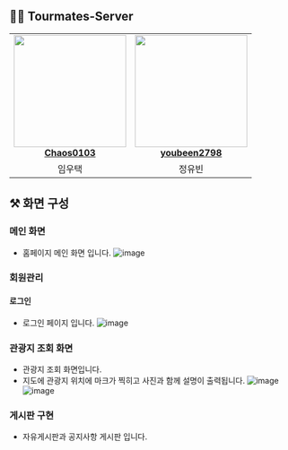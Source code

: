 ## 👩‍💻 Tourmates-Server

<table align="center">
    <tr align="center">
        <td style="min-width: 150px;">
            <a href="https://github.com/Chaos0103">
              <img src="https://avatars.githubusercontent.com/u/85945540?v=4?s=100" width="200">
              <br />
              <b>Chaos0103</b>
            </a>
        </td>
        <td style="min-width: 150px;">
            <a href="https://github.com/youbeen2798">
              <img src="https://avatars.githubusercontent.com/u/62228401?s=400&u=089174174580bea711bdbcdd778fde51a726a9a8&v=4" width="200">
              <br />
              <b>youbeen2798</b>
            </a> 
        </td>
    </tr>
    <tr align="center">
        <td>
            임우택
        </td>
        <td>
            정유빈
        </td>
    </tr>
</table>

## ⚒️ 화면 구성

### 메인 화면
- 홈페이지 메인 화면 입니다. 
![image](https://user-images.githubusercontent.com/62228401/235670627-0409ac58-abfc-4015-a9be-aac1101eff1b.png)

### 회원관리
#### 로그인
- 로그인 페이지 입니다.
![image](https://user-images.githubusercontent.com/62228401/235670929-f226b3b3-0569-41d9-a862-d0ea5c58c942.png)

### 관광지 조회 화면
- 관광지 조회 화면입니다.
- 지도에 관광지 위치에 마크가 찍히고 사진과 함께 설명이 출력됩니다.
![image](https://user-images.githubusercontent.com/62228401/235671473-49501993-e892-4c34-aa5e-4ce325662701.png)
![image](https://user-images.githubusercontent.com/62228401/235671867-3ae66337-152a-45bc-aa0c-ccdbea930402.png)


### 게시판 구현
- 자유게시판과 공지사항 게시판 입니다.
